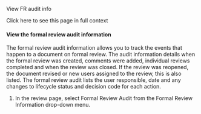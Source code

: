 View FR audit info

Click here to see this page in full context

####  View the formal review audit information

The formal review audit information allows you to track the events that happen
to a document on formal review. The audit information details when the formal
review was created, comments were added, individual reviews completed and when
the review was closed. If the review was reopened, the document revised or new
users assigned to the review, this is also listed. The formal review audit
lists the user responsible, date and any changes to lifecycle status and
decision code for each action.

  1. In the review page, select Formal Review Audit from the Formal Review Information drop-down menu. 

